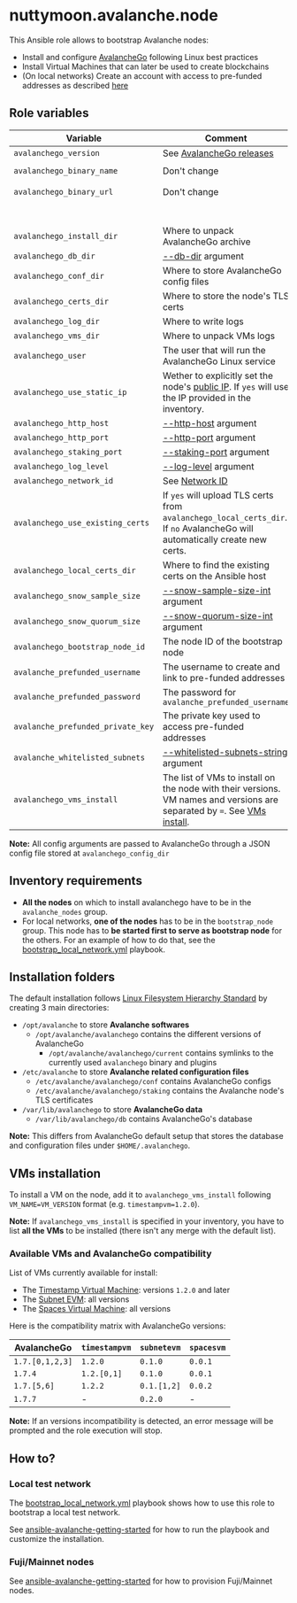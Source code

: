 # nuttymoon.avalanche.node

This Ansible role allows to bootstrap Avalanche nodes:

- Install and configure [AvalancheGo](https://github.com/ava-labs/avalanchego) following Linux best practices
- Install Virtual Machines that can later be used to create blockchains
- (On local networks) Create an account with access to pre-funded addresses as described [here](https://docs.avax.network/build/tutorials/platform/fund-a-local-test-network)

## Role variables

| Variable                          | Comment                                                                                                                                                                             | Default value                                                  |
| --------------------------------- | ----------------------------------------------------------------------------------------------------------------------------------------------------------------------------------- | -------------------------------------------------------------- |
| `avalanchego_version`             | See [AvalancheGo releases](https://github.com/ava-labs/avalanchego/releases)                                                                                                        | `1.7.3`                                                        |
| `avalanchego_binary_name`         | Don't change                                                                                                                                                                        | `"avalanchego-linux-amd64-v{{ avalanchego_version }}.tar.gz"`  |
| `avalanchego_binary_url`          | Don't change                                                                                                                                                                        | `"https://github.com/ava-labs/avalanchego/releases/download/`  |
|                                   |                                                                                                                                                                                     | `v{{ avalanchego_version }}/{{ avalanchego_binary_name }}"`    |
| `avalanchego_install_dir`         | Where to unpack AvalancheGo archive                                                                                                                                                 | `/opt/avalanche/avalanchego`                                   |
| `avalanchego_db_dir`              | [--db-dir](https://docs.avax.network/build/references/avalanchego-config-flags#--db-dir-string-file-path) argument                                                                  | `/var/lib/avalanchego/db`                                      |
| `avalanchego_conf_dir`            | Where to store AvalancheGo config files                                                                                                                                             | `/etc/avalanche/avalanchego/conf`                              |
| `avalanchego_certs_dir`           | Where to store the node's TLS certs                                                                                                                                                 | `/etc/avalanche/avalanchego/staking`                           |
| `avalanchego_log_dir`             | Where to write logs                                                                                                                                                                 | `/var/log/avalanche/avalanchego`                               |
| `avalanchego_vms_dir`             | Where to unpack VMs logs                                                                                                                                                            | `/opt/avalanche/vms`                                           |
| `avalanchego_user`                | The user that will run the AvalancheGo Linux service                                                                                                                                | `avalanche`                                                    |
| `avalanchego_use_static_ip`       | Wether to explicitly set the node's [public IP](https://docs.avax.network/build/references/avalanchego-config-flags#public-ip). If `yes` will use the IP provided in the inventory. | `yes`                                                          |
| `avalanchego_http_host`           | [--http-host](https://docs.avax.network/build/references/avalanchego-config-flags#--http-host-string) argument                                                                      | `127.0.0.1`                                                    |
| `avalanchego_http_port`           | [--http-port](https://docs.avax.network/build/references/avalanchego-config-flags#--http-port-int) argument                                                                         | `9650`                                                         |
| `avalanchego_staking_port`        | [--staking-port](https://docs.avax.network/build/references/avalanchego-config-flags#--staking-port-int) argument                                                                   | `9651`                                                         |
| `avalanchego_log_level`           | [--log-level](https://docs.avax.network/build/references/avalanchego-config-flags/#--log-level-string-off-fatal-error-warn-info-debug-verbo) argument                               | `info`                                                         |
| `avalanchego_network_id`          | See [Network ID](https://docs.avax.network/build/references/avalanchego-config-flags/#network-id)                                                                                   | `local`                                                        |
| `avalanchego_use_existing_certs`  | If `yes` will upload TLS certs from `avalanchego_local_certs_dir`. If `no` AvalancheGo will automatically create new certs.                                                         | `yes`                                                          |
| `avalanchego_local_certs_dir`     | Where to find the existing certs on the Ansible host                                                                                                                                | `"{{ playbook_dir }}/files/certs"`                             |
| `avalanchego_snow_sample_size`    | [--snow-sample-size-int](https://docs.avax.network/build/references/avalanchego-config-flags/#--snow-sample-size-int) argument                                                      | `2`                                                            |
| `avalanchego_snow_quorum_size`    | [--snow-quorum-size-int](https://docs.avax.network/build/references/avalanchego-config-flags/#--snow-quorum-size-int) argument                                                      | `2`                                                            |
| `avalanchego_bootstrap_node_id`   | The node ID of the bootstrap node                                                                                                                                                   | `NodeID-7Xhw2mDxuDS44j42TCB6U5579esbSt3Lg`                     |
| `avalanche_prefunded_username`    | The username to create and link to pre-funded addresses                                                                                                                             | `ewoq`                                                         |
| `avalanche_prefunded_password`    | The password for `avalanche_prefunded_username`                                                                                                                                     | `I_l1ve_@_Endor`                                               |
| `avalanche_prefunded_private_key` | The private key used to access pre-funded addresses                                                                                                                                 | `PrivateKey-ewoqjP7PxY4yr3iLTpLisriqt94hdyDFNgchSxGGztUrTXtNN` |
| `avalanche_whitelisted_subnets`   | [--whitelisted-subnets-string](https://docs.avax.network/build/references/avalanchego-config-flags/#--whitelisted-subnets-string) argument                                          | `""`                                                           |
| `avalanchego_vms_install`         | The list of VMs to install on the node with their versions. VM names and versions are separated by `=`. See [VMs install](#vms-installation).                                       | `['timestampvm=1.2.0']`                                        |

**Note:** All config arguments are passed to AvalancheGo through a JSON config file stored at `avalanchego_config_dir`

## Inventory requirements

- **All the nodes** on which to install avalanchego have to be in the `avalanche_nodes` group.
- For local networks, **one of the nodes** has to be in the `bootstrap_node` group. This node has to **be started first to serve as bootstrap node** for the others. For an example of how to do that, see the [bootstrap_local_network.yml](../../playbooks/bootstrap_local_network.yml) playbook.

## Installation folders

The default installation follows [Linux Filesystem Hierarchy Standard](https://refspecs.linuxfoundation.org/FHS_3.0/fhs-3.0.html) by creating 3 main directories:

- `/opt/avalanche` to store **Avalanche softwares**
  - `/opt/avalanche/avalanchego` contains the different versions of AvalancheGo
    - `/opt/avalanche/avalanchego/current` contains symlinks to the currently used `avalanchego` binary and plugins
- `/etc/avalanche` to store **Avalanche related configuration files**
  - `/etc/avalanche/avalanchego/conf` contains AvalancheGo configs
  - `/etc/avalanche/avalanchego/staking` contains the Avalanche node's TLS certificates
- `/var/lib/avalanchego` to store **AvalancheGo data**
  - `/var/lib/avalanchego/db` contains AvalancheGo's database

**Note:** This differs from AvalancheGo default setup that stores the database and configuration files under `$HOME/.avalanchego`.

## VMs installation

To install a VM on the node, add it to `avalanchego_vms_install` following `VM_NAME=VM_VERSION` format (e.g. `timestampvm=1.2.0`).

**Note:** If `avalanchego_vms_install` is specified in your inventory, you have to list **all the VMs** to be installed (there isn't any merge with the default list).

### Available VMs and AvalancheGo compatibility

List of VMs currently available for install:

- The [Timestamp Virtual Machine](https://github.com/ava-labs/timestampvm): versions `1.2.0` and later
- The [Subnet EVM](https://github.com/ava-labs/subnet-evm): all versions
- The [Spaces Virtual Machine](https://github.com/ava-labs/spacesvm): all versions

Here is the compatibility matrix with AvalancheGo versions:

| AvalancheGo     | `timestampvm` | `subnetevm` | `spacesvm` |
| --------------- | ------------- | ----------- | ---------- |
| `1.7.[0,1,2,3]` | `1.2.0`       | `0.1.0`     | `0.0.1`    |
| `1.7.4`         | `1.2.[0,1]`   | `0.1.0`     | `0.0.1`    |
| `1.7.[5,6]`     | `1.2.2`       | `0.1.[1,2]` | `0.0.2`    |
| `1.7.7`         | -             | `0.2.0`     | -          |

**Note:** If an versions incompatibility is detected, an error message will be prompted and the role execution will stop.

## How to?

### Local test network

The [bootstrap_local_network.yml](../../playbooks/bootstrap_local_network.yml) playbook shows how to use this role to bootstrap a local test network.

See [ansible-avalanche-getting-started](https://github.com/Nuttymoon/ansible-avalanche-getting-started) for how to run the playbook and customize the installation.

### Fuji/Mainnet nodes

See [ansible-avalanche-getting-started](https://github.com/Nuttymoon/ansible-avalanche-getting-started) for how to provision Fuji/Mainnet nodes.
